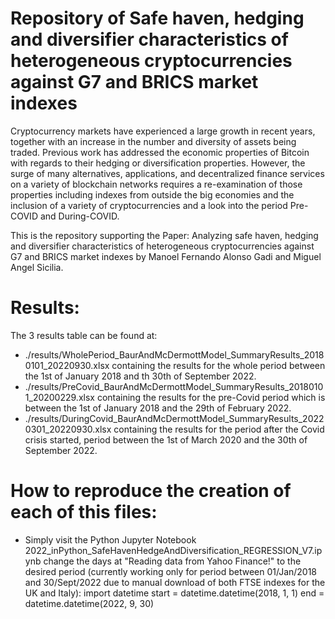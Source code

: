 # Repository of Safe haven, hedging and diversifier characteristics of heterogeneous cryptocurrencies against G7 and BRICS market indexes

Cryptocurrency markets have experienced a large growth in recent years, together with an increase in the number and diversity of assets being traded. 
Previous work has addressed the economic properties of Bitcoin with regards to their hedging or diversification properties. 
However, the surge of many alternatives, applications, and decentralized finance services on a variety of blockchain networks requires a re-examination of 
those properties including indexes from outside the big economies and the inclusion of a variety of cryptocurrencies and a look into the period 
Pre-COVID and During-COVID.

This is the repository supporting the Paper: Analyzing safe haven, hedging and diversifier characteristics of heterogeneous cryptocurrencies against G7 and BRICS market indexes
by Manoel Fernando Alonso Gadi and Miguel Angel Sicilia. 

# Results:

The 3 results table can be found at:
* ./results/WholePeriod_BaurAndMcDermottModel_SummaryResults_20180101_20220930.xlsx containing the results for the whole period between 
the 1st of January 2018 and th 30th of September 2022.
* ./results/PreCovid_BaurAndMcDermottModel_SummaryResults_20180101_20200229.xlsx containing the results for the pre-Covid period which is between 
the 1st of January 2018 and the 29th of February 2022.
* ./results/DuringCovid_BaurAndMcDermottModel_SummaryResults_20220301_20220930.xlsx containing the results for the period after the Covid crisis started, period between 
the 1st of March 2020 and the 30th of September 2022.

# How to reproduce the creation of each of this files:

* Simply visit the Python Jupyter Notebook 2022_inPython_SafeHavenHedgeAndDiversification_REGRESSION_V7.ipynb change the days at "Reading data from Yahoo Finance!" 
to the desired period (currently working only for period between 01/Jan/2018 and 30/Sept/2022 due to manual download of both FTSE indexes for the UK and Italy):
import datetime
start = datetime.datetime(2018, 1, 1)
end = datetime.datetime(2022, 9, 30)
